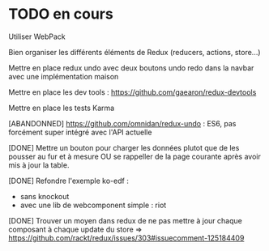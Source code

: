 # TODO en cours

Utiliser WebPack

Bien organiser les différents éléments de Redux (reducers, actions, store...) 

Mettre en place redux undo avec deux boutons undo redo dans la navbar avec une implémentation maison

Mettre en place les dev tools : https://github.com/gaearon/redux-devtools

Mettre en place les tests Karma

[ABANDONNED] https://github.com/omnidan/redux-undo : ES6, pas forcément super intégré avec l'API actuelle

[DONE] Mettre un bouton pour charger les données plutot que de les pousser au fur et à mesure
OU se rappeller de la page courante après avoir mis à jour la table.

[DONE] Refondre l'exemple ko-edf : 
- sans knockout
- avec une lib de webcomponent simple : riot 

[DONE] Trouver un moyen dans redux de ne pas mettre à jour chaque composant à chaque update du store
=> https://github.com/rackt/redux/issues/303#issuecomment-125184409

